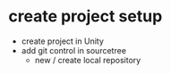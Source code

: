 # create project setup

- create project in Unity
- add git control in sourcetree
  - new / create local repository
